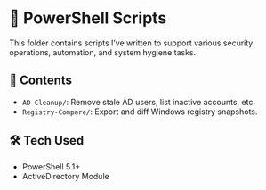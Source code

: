 # 🧰 PowerShell Scripts

This folder contains scripts I’ve written to support various security operations, automation, and system hygiene tasks.

## 📂 Contents
- `AD-Cleanup/`: Remove stale AD users, list inactive accounts, etc.
- `Registry-Compare/`: Export and diff Windows registry snapshots.

## 🛠 Tech Used
- PowerShell 5.1+
- ActiveDirectory Module
  
